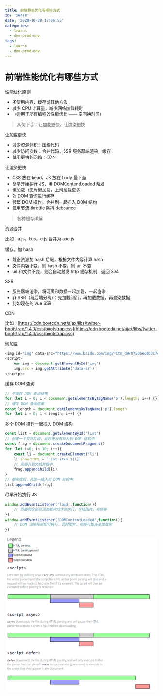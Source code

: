 ```yaml
---
title: 前端性能优化有哪些方式
ID: '26438'
date: '2020-10-28 17:06:55'
categories:
  - learns
  - dev-prod-env
tags:
  - learns
  - dev-prod-env
---
```


# 前端性能优化有哪些方式

性能优化原则

- 多使用内存，缓存或其他方法
- 减少 CPU 计算量，减少网络加载耗时
- （适用于所有编程的性能优化 —— 空间换时间）

> 从何下手：让加载更快，让渲染更快

让加载更快

- 减少资源体积：压缩代码
- 减少访问次数：合并代码，SSR 服务器端渲染，缓存
- 使用更快的网络：CDN

让渲染更快

- CSS 放在 head，JS 放在 body 最下面
- 尽早开始执行 JS，用 DOMContentLoaded 触发
- 懒加载（图片懒加载，上滑加载更多）
- 对 DOM 查询进行缓存
- 频繁 DOM 操作，合并到一起插入 DOM 结构
- 使用节流 throttle 防抖 debounce

> 各种缓存详解

资源合并

比如：a.js，b.js，c.js 合并为 abc.js

缓存，加 hash

- 静态资源加 hash 后缀，根据文件内容计算 hash
- 文件内容不变，则 hash 不变，则 url 不变
- url 和文件不变，则会自动触发 http 缓存机制，返回 304

SSR

- 服务器端渲染，将网页和数据一起加载，一起渲染
- 非 SSR（前后端分离）：先加载网页，再加载数据，再渲染数据
- 比如现在的 vue SSR

CDN

比如：[https://cdn.bootcdn.net/ajax/libs/twitter-bootstrap/1.4.0/css/bootstrap.css](https://cdn.bootcdn.net/ajax/libs/twitter-bootstrap/1.4.0/css/bootstrap.css)

懒加载

``` js 
<img id="img" data-src="https://www.baidu.com/img/PCtm_d9c8750bed0b3c7d089fa7d55720d6cf.png" alt="">
<script>
    var img = document.getElementById('img')
    img.src = img.getAttribute('data-sr')
</script>
```

缓存 DOM 查询

``` js 
// 不缓存 DOM 查询结果
for (let i = 0; i < document.getElementsByTagName('p').length; i++) {}
// 缓存 DOM 查询结果
const length = document.getElementsByTagName('p').length
for (let i = 0; i < length; i++) {}
```

多个 DOM 操作一起插入 DOM 结构

``` js 
const list = document.getElementById('list')
// 创建一个文档片段，此时还没有插入到 DOM 结构中
const frag = document.createDocumentFragment()
for (let i=0; i< 10; i++){
    const li = document.createElement('li')
    li.innerHTML = `List item ${i}`
    // 先插入到文档片段中
    frag.appendChild(li)
}
// 都完成后，再统一插入到 DOM 结构中
list.appendChild(frag)
```

尽早开始执行 JS

``` js 
window.addEventListener('load',function(){
    // 页面的全部资源加载完成才会执行，包括图片，视频等
})
window.addEventListener('DOMContentLoaded',function(){
    // DOM 渲染完后即可执行，此时图片，视频可能还没加载完
})
```

![](./images/2151798436-59da4801c6772_fix732.png)
 
 
 

